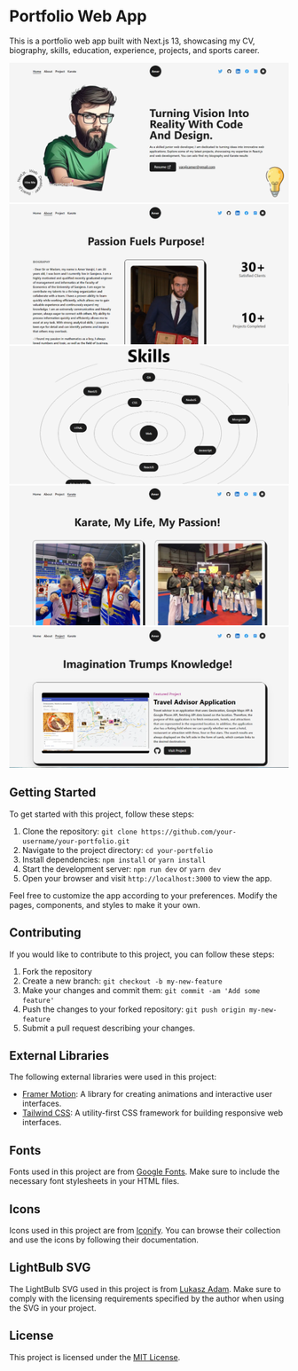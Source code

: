 # Portfolio Web App

This is a portfolio web app built with Next.js 13, showcasing my CV, biography, skills, education, experience, projects, and sports career.

![Alt text](<Screenshot (102) - Edited.png>)
![Alt text](<Screenshot (98) - Edited.png>)
![Alt text](<Screenshot (99) - Edited.png>)
![Alt text](<Screenshot (101) - Edited.png>) ![Alt text](<Screenshot (100)-1.png>)

## Getting Started

To get started with this project, follow these steps:

1. Clone the repository: `git clone https://github.com/your-username/your-portfolio.git`
2. Navigate to the project directory: `cd your-portfolio`
3. Install dependencies: `npm install` or `yarn install`
4. Start the development server: `npm run dev` or `yarn dev`
5. Open your browser and visit `http://localhost:3000` to view the app.

Feel free to customize the app according to your preferences. Modify the pages, components, and styles to make it your own.

## Contributing

If you would like to contribute to this project, you can follow these steps:

1. Fork the repository
2. Create a new branch: `git checkout -b my-new-feature`
3. Make your changes and commit them: `git commit -am 'Add some feature'`
4. Push the changes to your forked repository: `git push origin my-new-feature`
5. Submit a pull request describing your changes.

## External Libraries

The following external libraries were used in this project:

- [Framer Motion](https://www.framer.com/motion/): A library for creating animations and interactive user interfaces.
- [Tailwind CSS](https://tailwindcss.com/): A utility-first CSS framework for building responsive web interfaces.

## Fonts

Fonts used in this project are from [Google Fonts](https://fonts.google.com/). Make sure to include the necessary font stylesheets in your HTML files.

## Icons

Icons used in this project are from [Iconify](https://iconify.design/). You can browse their collection and use the icons by following their documentation.

## LightBulb SVG

The LightBulb SVG used in this project is from [Lukasz Adam](https://lukaszadam.com/illustrations). Make sure to comply with the licensing requirements specified by the author when using the SVG in your project.

## License

This project is licensed under the [MIT License](LICENSE).
